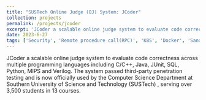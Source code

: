 ```yaml
---
title: "SUSTech Online Judge (OJ) System: JCoder"
collection: projects
permalink: /projects/jcoder
excerpt: 'JCoder a scalable online judge system to evaluate code correctness across multiple programming languages including C/C++, Java, JUnit, SQL, Python, MIPS and Verilog. The system passed third-party penetration testing and is now officially used by the Computer Science Department at Southern University of Science and Technology (SUSTech) , serving over 3,500 students in 13 courses.'
date: 2023-6-27
tags: ['Security', 'Remote procedure call(RPC)', 'K8S', 'Docker', 'Sandbox', 'Database', 'Frontend', 'Backend']
---
```


JCoder a scalable online judge system to evaluate code correctness across multiple programming languages including C/C++, Java, JUnit, SQL, Python, MIPS and Verilog. The system passed third-party penetration testing and is now officially used by the Computer Science Department at Southern University of Science and Technology (SUSTech) , serving over 3,500 students in 13 courses.